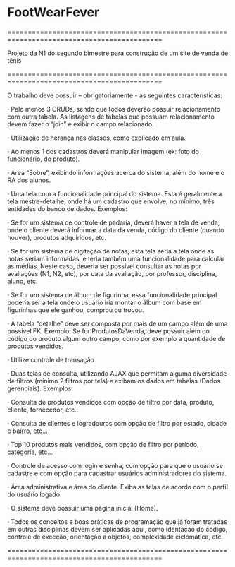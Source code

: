 # FootWearFever
============================================================================================

Projeto da N1 do segundo bimestre para construção de um site de venda de tênis

============================================================================================

O trabalho deve possuir – obrigatoriamente - as seguintes características:

  · Pelo menos 3 CRUDs, sendo que todos deverão possuir relacionamento com outra tabela. As listagens de tabelas que possuam relacionamento devem fazer o “join” e exibir o campo relacionado.

  · Utilização de herança nas classes, como explicado em aula.
  
  · Ao menos 1 dos cadastros deverá manipular imagem (ex: foto do funcionário, do produto).
  
  · Área “Sobre”, exibindo informações acerca do sistema, além do nome e o RA dos alunos.
  
  · Uma tela com a funcionalidade principal do sistema. Esta é geralmente a tela mestre-detalhe, onde há um cadastro que envolve, no mínimo, três entidades do banco de dados. Exemplos:
  
  · Se for um sistema de controle de padaria, deverá haver a tela de venda, onde o cliente deverá informar a data da venda, código do cliente (quando houver), produtos adquiridos, etc.
  
  ·  Se for um sistema de digitação de notas, esta tela seria a tela onde as notas seriam informadas, e teria também uma funcionalidade para calcular as médias. Neste caso, deveria ser possível consultar as notas por avaliações (N1, N2, etc), por data da avaliação, por professor, disciplina, aluno, etc.
  
  ·  Se for um sistema de álbum de figurinha, essa funcionalidade principal poderia ser a tela onde o usuário iria montar o álbum com base em figurinhas que ele ganhou, comprou ou trocou.
  
  ·  A tabela “detalhe” deve ser composta por mais de um campo além de uma possível FK. Exemplo: Se for ProdutosDaVenda, deve possuir além do código do produto algum outro campo, como por exemplo a quantidade de produtos vendidos.
  
  ·  Utilize controle de transação
  
  · Duas telas de consulta, utilizando AJAX que permitam alguma diversidade de filtros (mínimo 2 filtros por tela) e exibam os dados em tabelas (Dados gerenciais). Exemplos:
  
  ·  Consulta de produtos vendidos com opção de filtro por data, produto, cliente, fornecedor, etc..
  
  ·  Consulta de clientes e logradouros com opção de filtro por estado, cidade e bairro, etc...
  
  ·  Top 10 produtos mais vendidos, com opção de filtro por período, categoria, etc...
  
  · Controle de acesso com login e senha, com opção para que o usuário se cadastre e com opção para cadastrar usuários administradores do sistema.
  
  · Área administrativa e área do cliente. Exiba as telas de acordo com o perfil do usuário logado.
  
  · O sistema deve possuir uma página inicial (Home).
  
  · Todos os conceitos e boas práticas de programação que já foram tratadas em outras disciplinas devem ser aplicadas aqui, como identação do código, controle de exceção, orientação a objetos, complexidade ciclomática, etc.

============================================================================================

